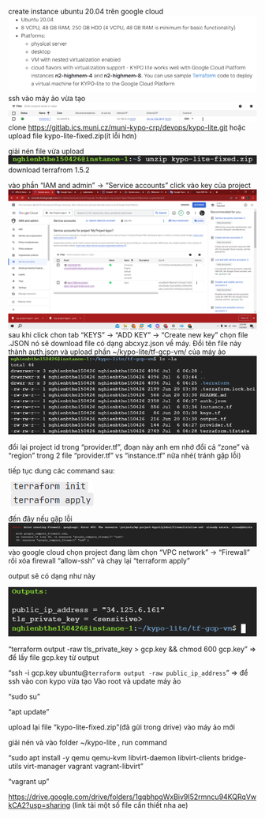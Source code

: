 create instance ubuntu 20.04 trên google cloud
<img src="image/image6.png">
ssh vào máy ảo vừa tạo 
<img src="image/image1.png">
clone https://gitlab.ics.muni.cz/muni-kypo-crp/devops/kypo-lite.git hoặc upload file kypo-lite-fixed.zip(ít lỗi hơn)

giải nén file vừa upload 
<img src="image/image5.png">
download terrafrom 1.5.2

vào phần “IAM and admin” -> “Service accounts” click vào key của project
<img src="image/image7.png">
sau khi click chon tab “KEYS” -> “ADD KEY” -> “Create new key” chọn file .JSON nó sẽ download file có dạng abcxyz.json về máy. Đổi tên file này thành auth.json và upload phần ~/kypo-lite/tf-gcp-vm/ của máy ảo
<img src="image/image4.png">

đổi lại project id trong “provider.tf”, đoạn này anh em nhớ đổi cả “zone” và “region” trong 2 file “provider.tf” vs “instance.tf” nữa nhé( tránh gặp lỗi)

tiếp tục dung các command sau:

<img src="image/image2.png">

đến đây nếu gặp lỗi 
<img src="image/image3.png">
vào google cloud chọn project đang làm chọn “VPC network” -> “Firewall” rồi xóa firewall “allow-ssh” và chạy lại “terraform apply”

output sẽ có dạng như này

<img src="image/image8.png">

“terraform output -raw tls_private_key > gcp.key && chmod 600 gcp.key”
=> để lấy file gcp.key từ output

“ssh -i gcp.key ubuntu@`terraform output -raw public_ip_address`”
=> để ssh vào con kypo vừa tạo 
Vào root và update máy ảo

“sudo su”

“apt update”

upload lại file “kypo-lite-fixed.zip”(đã gửi trong drive) vào máy ảo mới

giải nén và vào folder ~/kypo-lite , run command

“sudo apt install -y qemu qemu-kvm libvirt-daemon libvirt-clients bridge-utils virt-manager vagrant vagrant-libvirt”

“vagrant up”



https://drive.google.com/drive/folders/1qqbhpgWxBiv9I52rmncu94KQRqVwkCA2?usp=sharing (link tải một số file cần thiết nha ae)
